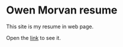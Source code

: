 # Owen Morvan resume
  
  This site is my resume in web page. 

  Open the [link](https://github.com/adam-p/markdown-here/wiki/Markdown-Cheatsheet) to see it.


